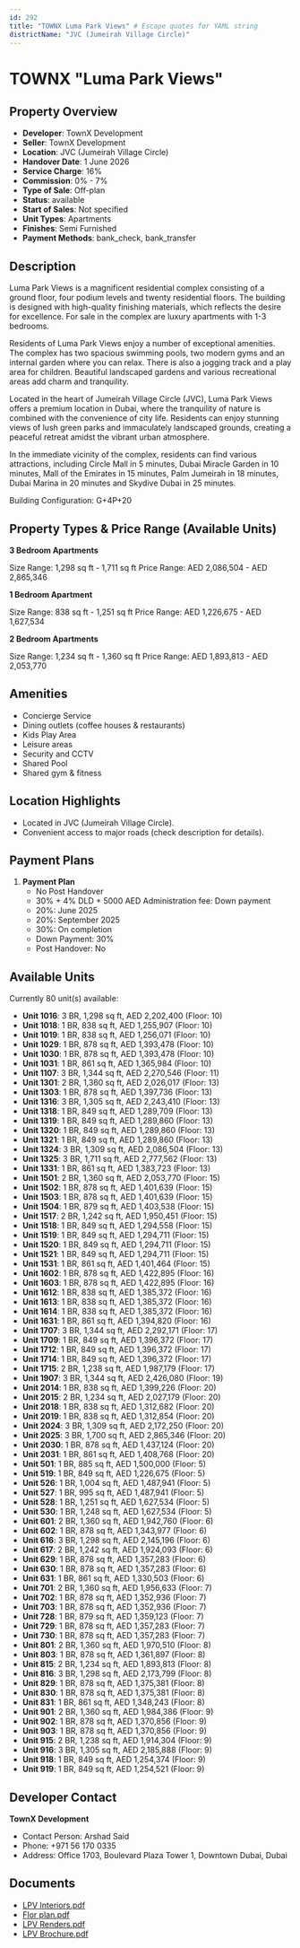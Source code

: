 ```yaml
---
id: 292
title: "TOWNX Luma Park Views" # Escape quotes for YAML string
districtName: "JVC (Jumeirah Village Circle)"
---
```


# TOWNX "Luma Park Views"

## Property Overview
- **Developer**: TownX Development
- **Seller**: TownX Development
- **Location**: JVC (Jumeirah Village Circle)
- **Handover Date**: 1 June 2026
- **Service Charge**: 16%
- **Commission**: 0% - 7%
- **Type of Sale**: Off-plan
- **Status**: available
- **Start of Sales**: Not specified
- **Unit Types**: Apartments
- **Finishes**: Semi Furnished
- **Payment Methods**: bank_check, bank_transfer

## Description
Luma Park Views is a magnificent residential complex consisting of a ground floor, four podium levels and twenty residential floors. The building is designed with high-quality finishing materials, which reflects the desire for excellence. For sale in the complex are luxury apartments with 1-3 bedrooms.

Residents of Luma Park Views enjoy a number of exceptional amenities. The complex has two spacious swimming pools, two modern gyms and an internal garden where you can relax. There is also a jogging track and a play area for children. Beautiful landscaped gardens and various recreational areas add charm and tranquility.

Located in the heart of Jumeirah Village Circle (JVC), Luma Park Views offers a premium location in Dubai, where the tranquility of nature is combined with the convenience of city life. Residents can enjoy stunning views of lush green parks and immaculately landscaped grounds, creating a peaceful retreat amidst the vibrant urban atmosphere. 

In the immediate vicinity of the complex, residents can find various attractions, including Circle Mall in 5 minutes, Dubai Miracle Garden in 10 minutes, Mall of the Emirates in 15 minutes, Palm Jumeirah in 18 minutes, Dubai Marina in 20 minutes and Skydive Dubai in 25 minutes.

Building Configuration: G+4P+20

## Property Types & Price Range (Available Units)
**3 Bedroom Apartments**

Size Range: 1,298 sq ft - 1,711 sq ft
Price Range: AED 2,086,504 - AED 2,865,346

**1 Bedroom Apartment**

Size Range: 838 sq ft - 1,251 sq ft
Price Range: AED 1,226,675 - AED 1,627,534

**2 Bedroom Apartments**

Size Range: 1,234 sq ft - 1,360 sq ft
Price Range: AED 1,893,813 - AED 2,053,770

## Amenities
- Concierge Service
- Dining outlets  (coffee houses & restaurants)
- Kids Play Area
- Leisure areas
- Security and CCTV
- Shared Pool
- Shared gym & fitness

## Location Highlights
- Located in JVC (Jumeirah Village Circle).
- Convenient access to major roads (check description for details).

## Payment Plans
1. **Payment Plan**
   - No Post Handover
   - 30% + 4% DLD + 5000 AED Administration fee: Down payment
   - 20%: June 2025
   - 20%: September 2025
   - 30%: On completion
   - Down Payment: 30%
   - Post Handover: No

## Available Units
Currently 80 unit(s) available:
- **Unit 1016**: 3 BR, 1,298 sq ft, AED 2,202,400 (Floor: 10)
- **Unit 1018**: 1 BR, 838 sq ft, AED 1,255,907 (Floor: 10)
- **Unit 1019**: 1 BR, 838 sq ft, AED 1,256,071 (Floor: 10)
- **Unit 1029**: 1 BR, 878 sq ft, AED 1,393,478 (Floor: 10)
- **Unit 1030**: 1 BR, 878 sq ft, AED 1,393,478 (Floor: 10)
- **Unit 1031**: 1 BR, 861 sq ft, AED 1,365,984 (Floor: 10)
- **Unit 1107**: 3 BR, 1,344 sq ft, AED 2,270,546 (Floor: 11)
- **Unit 1301**: 2 BR, 1,360 sq ft, AED 2,026,017 (Floor: 13)
- **Unit 1303**: 1 BR, 878 sq ft, AED 1,397,736 (Floor: 13)
- **Unit 1316**: 3 BR, 1,305 sq ft, AED 2,243,410 (Floor: 13)
- **Unit 1318**: 1 BR, 849 sq ft, AED 1,289,709 (Floor: 13)
- **Unit 1319**: 1 BR, 849 sq ft, AED 1,289,860 (Floor: 13)
- **Unit 1320**: 1 BR, 849 sq ft, AED 1,289,860 (Floor: 13)
- **Unit 1321**: 1 BR, 849 sq ft, AED 1,289,860 (Floor: 13)
- **Unit 1324**: 3 BR, 1,309 sq ft, AED 2,086,504 (Floor: 13)
- **Unit 1325**: 3 BR, 1,711 sq ft, AED 2,777,562 (Floor: 13)
- **Unit 1331**: 1 BR, 861 sq ft, AED 1,383,723 (Floor: 13)
- **Unit 1501**: 2 BR, 1,360 sq ft, AED 2,053,770 (Floor: 15)
- **Unit 1502**: 1 BR, 878 sq ft, AED 1,401,639 (Floor: 15)
- **Unit 1503**: 1 BR, 878 sq ft, AED 1,401,639 (Floor: 15)
- **Unit 1504**: 1 BR, 879 sq ft, AED 1,403,538 (Floor: 15)
- **Unit 1517**: 2 BR, 1,242 sq ft, AED 1,950,451 (Floor: 15)
- **Unit 1518**: 1 BR, 849 sq ft, AED 1,294,558 (Floor: 15)
- **Unit 1519**: 1 BR, 849 sq ft, AED 1,294,711 (Floor: 15)
- **Unit 1520**: 1 BR, 849 sq ft, AED 1,294,711 (Floor: 15)
- **Unit 1521**: 1 BR, 849 sq ft, AED 1,294,711 (Floor: 15)
- **Unit 1531**: 1 BR, 861 sq ft, AED 1,401,464 (Floor: 15)
- **Unit 1602**: 1 BR, 878 sq ft, AED 1,422,895 (Floor: 16)
- **Unit 1603**: 1 BR, 878 sq ft, AED 1,422,895 (Floor: 16)
- **Unit 1612**: 1 BR, 838 sq ft, AED 1,385,372 (Floor: 16)
- **Unit 1613**: 1 BR, 838 sq ft, AED 1,385,372 (Floor: 16)
- **Unit 1614**: 1 BR, 838 sq ft, AED 1,385,372 (Floor: 16)
- **Unit 1631**: 1 BR, 861 sq ft, AED 1,394,820 (Floor: 16)
- **Unit 1707**: 3 BR, 1,344 sq ft, AED 2,292,171 (Floor: 17)
- **Unit 1709**: 1 BR, 849 sq ft, AED 1,396,372 (Floor: 17)
- **Unit 1712**: 1 BR, 849 sq ft, AED 1,396,372 (Floor: 17)
- **Unit 1714**: 1 BR, 849 sq ft, AED 1,396,372 (Floor: 17)
- **Unit 1715**: 2 BR, 1,238 sq ft, AED 1,987,179 (Floor: 17)
- **Unit 1907**: 3 BR, 1,344 sq ft, AED 2,426,080 (Floor: 19)
- **Unit 2014**: 1 BR, 838 sq ft, AED 1,399,226 (Floor: 20)
- **Unit 2015**: 2 BR, 1,234 sq ft, AED 2,027,179 (Floor: 20)
- **Unit 2018**: 1 BR, 838 sq ft, AED 1,312,682 (Floor: 20)
- **Unit 2019**: 1 BR, 838 sq ft, AED 1,312,854 (Floor: 20)
- **Unit 2024**: 3 BR, 1,309 sq ft, AED 2,172,250 (Floor: 20)
- **Unit 2025**: 3 BR, 1,700 sq ft, AED 2,865,346 (Floor: 20)
- **Unit 2030**: 1 BR, 878 sq ft, AED 1,437,124 (Floor: 20)
- **Unit 2031**: 1 BR, 861 sq ft, AED 1,408,768 (Floor: 20)
- **Unit 501**: 1 BR, 885 sq ft, AED 1,500,000 (Floor: 5)
- **Unit 519**: 1 BR, 849 sq ft, AED 1,226,675 (Floor: 5)
- **Unit 526**: 1 BR, 1,004 sq ft, AED 1,487,941 (Floor: 5)
- **Unit 527**: 1 BR, 995 sq ft, AED 1,487,941 (Floor: 5)
- **Unit 528**: 1 BR, 1,251 sq ft, AED 1,627,534 (Floor: 5)
- **Unit 530**: 1 BR, 1,248 sq ft, AED 1,627,534 (Floor: 5)
- **Unit 601**: 2 BR, 1,360 sq ft, AED 1,942,760 (Floor: 6)
- **Unit 602**: 1 BR, 878 sq ft, AED 1,343,977 (Floor: 6)
- **Unit 616**: 3 BR, 1,298 sq ft, AED 2,145,196 (Floor: 6)
- **Unit 617**: 2 BR, 1,242 sq ft, AED 1,924,093 (Floor: 6)
- **Unit 629**: 1 BR, 878 sq ft, AED 1,357,283 (Floor: 6)
- **Unit 630**: 1 BR, 878 sq ft, AED 1,357,283 (Floor: 6)
- **Unit 631**: 1 BR, 861 sq ft, AED 1,330,503 (Floor: 6)
- **Unit 701**: 2 BR, 1,360 sq ft, AED 1,956,633 (Floor: 7)
- **Unit 702**: 1 BR, 878 sq ft, AED 1,352,936 (Floor: 7)
- **Unit 703**: 1 BR, 878 sq ft, AED 1,352,936 (Floor: 7)
- **Unit 728**: 1 BR, 879 sq ft, AED 1,359,123 (Floor: 7)
- **Unit 729**: 1 BR, 878 sq ft, AED 1,357,283 (Floor: 7)
- **Unit 730**: 1 BR, 878 sq ft, AED 1,357,283 (Floor: 7)
- **Unit 801**: 2 BR, 1,360 sq ft, AED 1,970,510 (Floor: 8)
- **Unit 803**: 1 BR, 878 sq ft, AED 1,361,897 (Floor: 8)
- **Unit 815**: 2 BR, 1,234 sq ft, AED 1,893,813 (Floor: 8)
- **Unit 816**: 3 BR, 1,298 sq ft, AED 2,173,799 (Floor: 8)
- **Unit 829**: 1 BR, 878 sq ft, AED 1,375,381 (Floor: 8)
- **Unit 830**: 1 BR, 878 sq ft, AED 1,375,381 (Floor: 8)
- **Unit 831**: 1 BR, 861 sq ft, AED 1,348,243 (Floor: 8)
- **Unit 901**: 2 BR, 1,360 sq ft, AED 1,984,386 (Floor: 9)
- **Unit 902**: 1 BR, 878 sq ft, AED 1,370,856 (Floor: 9)
- **Unit 903**: 1 BR, 878 sq ft, AED 1,370,856 (Floor: 9)
- **Unit 915**: 2 BR, 1,238 sq ft, AED 1,914,304 (Floor: 9)
- **Unit 916**: 3 BR, 1,305 sq ft, AED 2,185,888 (Floor: 9)
- **Unit 918**: 1 BR, 849 sq ft, AED 1,254,374 (Floor: 9)
- **Unit 919**: 1 BR, 849 sq ft, AED 1,254,521 (Floor: 9)

## Developer Contact
**TownX Development**
- Contact Person: Arshad Said
- Phone: +971 56 170 0335
- Address: Office 1703, Boulevard Plaza Tower 1, Downtown Dubai, Dubai

## Documents
- [LPV Interiors.pdf](https://cdn.geniemap.net/2023/08/02/OrDSEPbZa6TMIMLHkxsX1GBDVJ5wCXbguhFQ4Y4G.pdf)
- [Flor plan.pdf](https://cdn.geniemap.net/2023/08/09/964NrvIqrwAkGxHdx3abjwUEOs8o2oDOGVHMgjIZ.pdf)
- [LPV Renders.pdf](https://cdn.geniemap.net/2023/08/02/SC11zqTqU2HCtYA1lqvgAuiUilCVCTvsSSQ3pWHN.pdf)
- [LPV Brochure.pdf](https://cdn.geniemap.net/2023/08/02/Vtq1098h0Zcflw83il2IM1sZdhRgOBIKI3qgDDZW.pdf)
